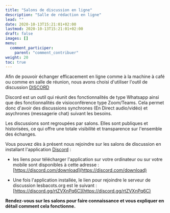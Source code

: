 ```yaml
---
title: "Salons de discussion en ligne"
description: "Salle de rédaction en ligne"
lead: ""
date: 2020-10-13T15:21:01+02:00
lastmod: 2020-10-13T15:21:01+02:00
draft: false
images: []
menu:
  comment_participer:
    parent: "comment_contribuer"
weight: 20
toc: true
---
```


Afin de pouvoir échanger efficacement en ligne comme à la machine à café ou comme en salle de réunion, nous avons choisi d'utiliser l'outil de discussion [DISCORD](https://discord.com/)

Discord est un outil qui réunit des fonctionnalités de type Whatsapp ainsi que des fonctionnalités de visioconférence type Zoom/Teams.
Cela permet donc d'avoir des discussions synchrones (En Direct audio/vidéo) et asychrones (messagerie chat) suivant les besoins.

Les discussions sont regroupées par salons. Elles sont publiques et historisées, ce qui offre une totale visibilité et transparence sur l'ensemble des échanges.

Vous pouvez dès à présent nous rejoindre sur les salons de discussion en installant l'application [Discord](https://discord.com/) :

- les liens pour télécharger l'application sur votre ordinateur ou sur votre mobile sont disponibles à cette adresse : [https://discord.com/download](https://discord.com/download)

- Une fois l'application installée, le lien pour rejoindre le serveur de discussion lesbacots.org est le suivant : [https://discord.gg/rtZVXnPq6C](https://discord.gg/rtZVXnPq6C)

**Rendez-vous sur les salons pour faire connaissance et vous expliquer en détail comment cela fonctionne.**